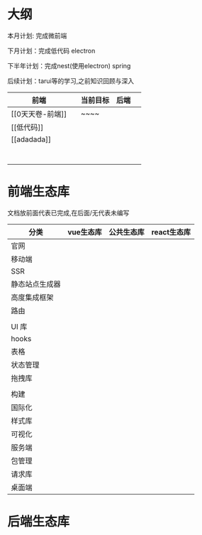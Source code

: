 # 大纲

本月计划: 完成微前端

下月计划：完成低代码 electron

下半年计划：完成nest(使用electron) spring

后续计划：tarui等的学习,之前知识回顾与深入

| 前端          |     | 当前目标 | 后端  |     |
| ----------- | --- | ---- | --- | --- |
| [[0天天卷-前端]] |     | ~~~~ |     |     |
| [[低代码]]     |     |      |     |     |
| [[adadada]] |     |      |     |     |
|             |     |      |     |     |
|             |     |      |     |     |
|             |     |      |     |     |
|             |     |      |     |     |
|             |     |      |     |     |
|             |     |      |     |     |
|             |     |      |     |     |


# 前端生态库

文档放前面代表已完成,在后面/无代表未编写

| 分类      | vue生态库 | 公共生态库 | react生态库 |
| ------- | ------ | ----- | -------- |
| 官网      |        |       |          |
| 移动端     |        |       |          |
| SSR     |        |       |          |
| 静态站点生成器 |        |       |          |
| 高度集成框架  |        |       |          |
| 路由      |        |       |          |
|         |        |       |          |
| UI 库    |        |       |          |
| hooks   |        |       |          |
| 表格      |        |       |          |
| 状态管理    |        |       |          |
| 拖拽库     |        |       |          |
|         |        |       |          |
| 构建      |        |       |          |
| 国际化     |        |       |          |
| 样式库     |        |       |          |
| 可视化     |        |       |          |
| 服务端     |        |       |          |
| 包管理     |        |       |          |
| 请求库     |        |       |          |
| 桌面端     |        |       |          |


# 后端生态库
